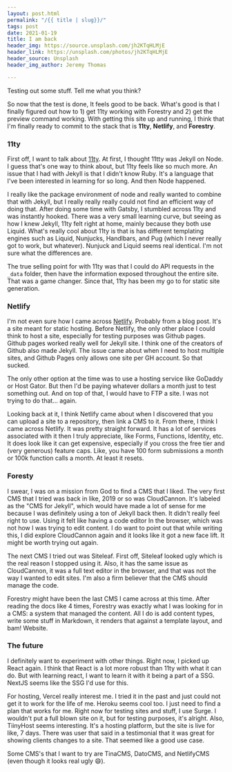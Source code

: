```yaml
---
layout: post.html
permalink: "/{{ title | slug}}/"
tags: post
date: 2021-01-19
title: I am back
header_img: https://source.unsplash.com/jh2KTqHLMjE
header_link: https://unsplash.com/photos/jh2KTqHLMjE
header_source: Unsplash
header_img_author: Jeremy Thomas

---
```

Testing out some stuff. Tell me what you think?

So now that the test is done, It feels good to be back. What's good is that I finally figured out how to 1) get 11ty working with Forestry and 2) get the preview command working. With getting this site up and running, I think that I'm finally ready to commit to the stack that is **11ty**, **Netlify**, and **Forestry**.

### 11ty

First off, I want to talk about [11ty](https://www.11ty.dev/ "Eleventy"). At first, I thought 11tty was Jekyll on Node. I guess that's one way to think about, but 11ty feels like so much more. An issue that I had with Jekyll is that I didn't know Ruby. It's a language that I've been interested in learning for so long. And then Node happened.

I really like the package environment of node and really wanted to combine that with Jekyll, but I really really really could not find an efficient way of doing that. After doing some time with Gatsby, I stumbled across 11ty and was instantly hooked. There was a very small learning curve, but seeing as how I knew Jekyll, 11ty felt right at home, mainly because they both use Liquid. What's really cool about 11ty is that is has different templating engines such as Liquid, Nunjucks, Handlbars, and Pug (which I never really got to work, but whatever). Nunjuck and Liquid seems real identical. I'm not sure what the differences are. 

The true selling point for with 11ty was that I could do API requests in the `_data` folder, then have the information exposed throughout the entire site. That was a game changer. Since that, 11ty has been my go to for static site generation. 

### Netlify

I'm not even sure how I came across [Netlify](https://www.netlify.com/ "Netlify"). Probably from a blog post. It's a site meant for static hosting. Before Netlify, the only other place I could think to host a site, especially for testing purposes was Github pages. Github pages worked really well for Jekyll site. I think one of the creators of Github also made Jekyll. The issue came about when I need to host multiple sites, and Github Pages only allows one site per GH account. So that sucked. 

The only other option at the time was to use a hosting service like GoDaddy or Host Gator. But then I'd be paying whatever dollars a month just to test something out. And on top of that, I would have to FTP a site. I was not trying to do that... again.

Looking back at it, I think Netlify came about when I discovered that you can upload a site to a repository, then link a CMS to it. From there, I think I came across Netlify. It was pretty straight forward. It has a lot of services associated with it then I truly appreciate, like Forms, Functions, Identity, etc. It does look like it can get expensive, especially if you cross the free tier and (very generous) feature caps. Like, you have 100 form submissions a month or 100k function calls a month. At least it resets.

### Foresty

I swear, I was on a mission from God to find a CMS that I liked. The very first CMS that I tried was back in like, 2019 or so was CloudCannon. It's labeled as the "CMS for Jekyll", which would have made a lot of sense for me because I was definitely using a ton of Jekyll back then. It didn't really feel right to use. Using it felt like having a code editor In the browser, which was not how I was trying to edit content. I do want to point out that while writing this, I did explore CloudCannon again and it looks like it got a new face lift. It might be worth trying out again. 

The next CMS I tried out was Siteleaf. First off, Siteleaf looked ugly which is the real reason I stopped using it. Also, it has the same issue as CloudCannon, it was a full text editor in the browser, and that was not the way I wanted to edit sites. I'm also a firm believer that the CMS should manage the code. 

Forestry might have been the last CMS I came across at this time. After reading the docs like 4 times, Forestry was exactly what I was looking for in a CMS: a system that managed the content. All I do is add content types, write some stuff in Markdown, it renders that against a template layout, and bam! Website.

### The future

I definitely want to experiment with other things. Right now, I picked up React again. I think that React is a lot more robust than 11ty with what it can do. But with learning react, I want to learn it with it being a part of a SSG. NextJS seems like the SSG I'd use for this. 

For hosting, Vercel really interest me. I tried it in the past and just could not get it to work for the life of me. Heroku seems cool too. I just need to find a plan that works for me. Right now for testing sites and stuff, I use Surge. I wouldn't put a full blown site on it, but for testing purposes, it's alright. Also, TiinyHost seems interesting. It's a hosting platform, but the site is live for like, 7 days. There was user that said in a testimonial that it was great for showing clients changes to a site. That seemed like a good use case. 

Some CMS's that I want to try are TinaCMS, DatoCMS, and NetlifyCMS (even though it looks real ugly 😄).